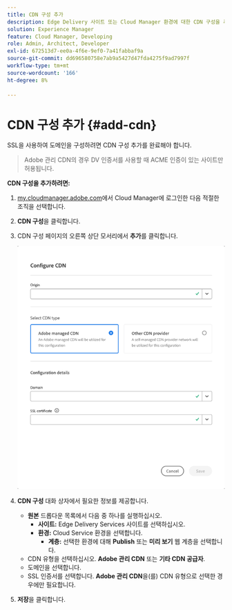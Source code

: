 ```yaml
---
title: CDN 구성 추가
description: Edge Delivery 사이트 또는 Cloud Manager 환경에 대한 CDN 구성을 추가하는 방법에 대해 알아봅니다.
solution: Experience Manager
feature: Cloud Manager, Developing
role: Admin, Architect, Developer
exl-id: 672513d7-ee0a-4f6e-9ef0-7a41fabbaf9a
source-git-commit: dd696580758e7ab9a5427d47fda4275f9ad7997f
workflow-type: tm+mt
source-wordcount: '166'
ht-degree: 8%

---
```


# CDN 구성 추가 {#add-cdn}

SSL을 사용하여 도메인을 구성하려면 CDN 구성 추가를 완료해야 합니다.

>
>
>Adobe 관리 CDN의 경우 DV 인증서를 사용할 때 ACME 인증이 있는 사이트만 허용됩니다.

**CDN 구성을 추가하려면:**

1. [my.cloudmanager.adobe.com](https://my.cloudmanager.adobe.com/)에서 Cloud Manager에 로그인한 다음 적절한 조직을 선택합니다.

1. **CDN 구성**&#x200B;을 클릭합니다.

1. CDN 구성 페이지의 오른쪽 상단 모서리에서 **추가**&#x200B;를 클릭합니다.

   ![CDN 구성 대화 상자](/help/implementing/cloud-manager/assets/configure-cdn-dialog.png)

1. **CDN 구성** 대화 상자에서 필요한 정보를 제공합니다.

   * **원본** 드롭다운 목록에서 다음 중 하나를 실행하십시오.
      * **사이트:** Edge Delivery Services 사이트를 선택하십시오.
      * **환경:** Cloud Service 환경을 선택합니다.
         * **계층:** 선택한 환경에 대해 **Publish** 또는 **미리 보기** 웹 계층을 선택합니다.
   * CDN 유형을 선택하십시오. **Adobe 관리 CDN** 또는 **기타 CDN 공급자**.
   * 도메인을 선택합니다.
   * SSL 인증서를 선택합니다. **Adobe 관리 CDN**&#x200B;을(를) CDN 유형으로 선택한 경우에만 필요합니다.

1. **저장**&#x200B;을 클릭합니다.
